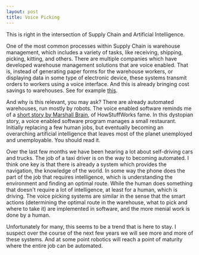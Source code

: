 ```yaml
---
layout: post
title: Voice Picking
---
```



This is right in the intersection of Supply Chain and Artificial Intelligence.

One of the most common processes within Supply Chain is warehouse management, which includes a variety of tasks, like receiving, shipping, picking, kitting, and others. There are multiple companies which have developed warehouse management solutions that are voice enabled. That is, instead of generating paper forms for the warehouse workers, or displaying data in some type of electronic device, these systems transmit orders to workers using a voice interface. And this is already bringing cost savings to warehouses. See for example [this](http://www.supplychain247.com/article/3pl_uses_a_voice_picking_solution_to_increase_productivity/Intelligrated).

And why is this relevant, you may ask? There are already automated warehouses, run mostly by robots. The voice enabled software reminds me of a [short story by Marshall Brain](http://marshallbrain.com/manna1.htm), of HowStuffWorks fame. In this dystopian story, a voice enabled software program manages a small restaurant. Initially replacing a few human jobs, but eventually becoming an overarching artificial intelligence that leaves most of the planet unemployed and unemployable. You should read it.

Over the last few months we have been hearing a lot about self-driving cars and trucks. The job of a taxi driver is on the way to becoming automated. I think one key is that there is already a system which provides the navigation, the knowledge of the world. In some way the phone does the part of the job that requires intelligence, which is understanding the environment and finding an optimal route. While the human does something that doesn't require a lot of intelligence, at least for a human, which is driving. The voice picking systems are similar in the sense that the smart actions (determining the optimal route in the warehouse, what to pick and where to take it) are implemented in software, and the more menial work is done by a human.

Unfortunately for many, this seems to be a trend that is here to stay. I suspect over the course of the next few years we will see more and more of these systems. And at some point robotics will reach a point of maturity where the entire job can be automated.
